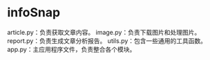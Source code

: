 # infoSnap

article.py：负责获取文章内容。
image.py：负责下载图片和处理图片。
report.py：负责生成文章分析报告。
utils.py：包含一些通用的工具函数。
app.py：主应用程序文件，负责整合各个模块。